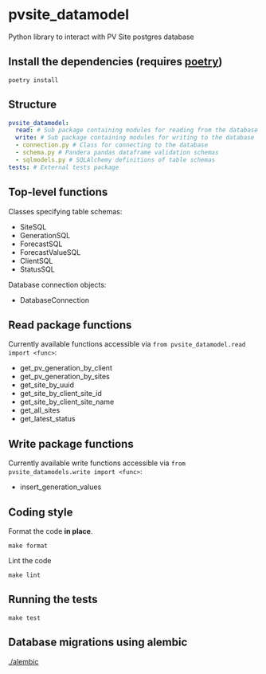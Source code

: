 # pvsite_datamodel

Python library to interact with PV Site postgres database

## Install the dependencies (requires [poetry][poetry])

    poetry install


## Structure

```yaml
pvsite_datamodel:
  read: # Sub package containing modules for reading from the database
  write: # Sub package containing modules for writing to the database
  - connection.py # Class for connecting to the database
  - schema.py # Pandera pandas dataframe validation schemas
  - sqlmodels.py # SQLAlchemy definitions of table schemas
tests: # External tests package
```


## Top-level functions

Classes specifying table schemas:
- SiteSQL
- GenerationSQL
- ForecastSQL
- ForecastValueSQL
- ClientSQL
- StatusSQL

Database connection objects:
- DatabaseConnection


## Read package functions

Currently available functions accessible via `from pvsite_datamodel.read import <func>`:

- get_pv_generation_by_client
- get_pv_generation_by_sites
- get_site_by_uuid
- get_site_by_client_site_id
- get_site_by_client_site_name
- get_all_sites
- get_latest_status


## Write package functions

Currently available write functions accessible via `from pvsite_datamodels.write import <func>`:
- insert_generation_values


## Coding style

Format the code **in place**.

    make format

Lint the code

    make lint


## Running the tests

    make test


## Database migrations using alembic

[./alembic](./alembic)



[poetry]: https://python-poetry.org/
